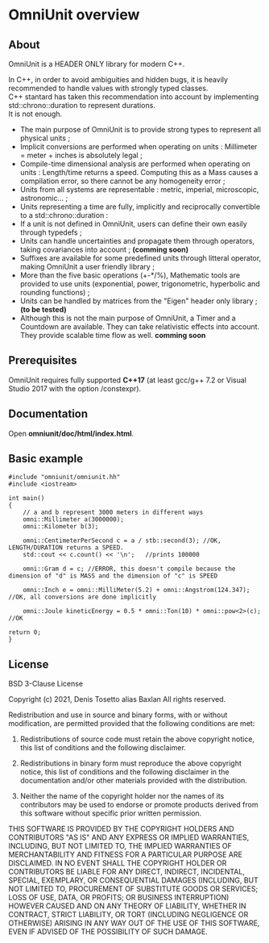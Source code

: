 # OmniUnit overview #

## About ##

OmniUnit is a HEADER ONLY library for modern C++.

In C++, in order to avoid ambiguities and hidden bugs, it is heavily recommended to handle values with strongly typed classes.<br/>
C++ stantard has taken this recommendation into account by implementing std::chrono::duration to represent durations.<br/>
It is not enough.

* The main purpose of OmniUnit is to provide strong types to represent all physical units ;
* Implicit conversions are performed when operating on units : Millimeter = meter + inches is absolutely legal ;
* Compile-time dimensional analysis are performed when operating on units : Length/time returns a speed. Computing this as a Mass causes a compilation error, so there cannot be any homogeneity error ;
* Units from all systems are representable : metric, imperial, microscopic, astronomic... ;
* Units representing a time are fully, implicitly and reciprocally convertible to a std::chrono::duration :
* If a unit is not defined in OmniUnit, users can define their own easily through typedefs ;
* Units can handle uncertainties and propagate them through operators, taking covariances into account ; **(comming soon)**
* Suffixes are available for some predefined units through litteral operator, making OmniUnit a user friendly library ;
* More than the five basic operations (+-*/%), Mathematic tools are provided to use units (exponential, power, trigonometric, hyperbolic and rounding functions) ;
* Units can be handled by matrices from the "Eigen" header only library ; **(to be tested)**
* Although this is not the main purpose of OmniUnit, a Timer and a Countdown are available. They can take relativistic effects into account. They provide scalable time flow as well. **comming soon**

## Prerequisites ##

OmniUnit requires fully supported **C++17** (at least gcc/g++ 7.2 or Visual Studio 2017 with the option /constexpr).

## Documentation ##

Open __omniunit/doc/html/index.html__.

## Basic example ##

    #include "omniunit/omniunit.hh"
    #include <iostream>

    int main()
    {
        // a and b represent 3000 meters in different ways
        omni::Millimeter a(3000000);
        omni::Kilometer b(3);

        omni::CentimeterPerSecond c = a / stb::second(3); //OK, LENGTH/DURATION returns a SPEED.
        std::cout << c.count() << '\n';   //prints 100000

        omni::Gram d = c; //ERROR, this doesn't compile because the dimension of "d" is MASS and the dimension of "c" is SPEED

        omni::Inch e = omni::MilliMeter(5.2) + omni::Angstrom(124.347); //OK, all conversions are done implicitly

        omni::Joule kineticEnergy = 0.5 * omni::Ton(10) * omni::pow<2>(c); //OK

    return 0;
    }

## License ##

BSD 3-Clause License

Copyright (c) 2021, Denis Tosetto alias Baxlan
All rights reserved.

Redistribution and use in source and binary forms, with or without
modification, are permitted provided that the following conditions are met:

1. Redistributions of source code must retain the above copyright notice, this
   list of conditions and the following disclaimer.

2. Redistributions in binary form must reproduce the above copyright notice,
   this list of conditions and the following disclaimer in the documentation
   and/or other materials provided with the distribution.

3. Neither the name of the copyright holder nor the names of its
   contributors may be used to endorse or promote products derived from
   this software without specific prior written permission.

THIS SOFTWARE IS PROVIDED BY THE COPYRIGHT HOLDERS AND CONTRIBUTORS "AS IS"
AND ANY EXPRESS OR IMPLIED WARRANTIES, INCLUDING, BUT NOT LIMITED TO, THE
IMPLIED WARRANTIES OF MERCHANTABILITY AND FITNESS FOR A PARTICULAR PURPOSE ARE
DISCLAIMED. IN NO EVENT SHALL THE COPYRIGHT HOLDER OR CONTRIBUTORS BE LIABLE
FOR ANY DIRECT, INDIRECT, INCIDENTAL, SPECIAL, EXEMPLARY, OR CONSEQUENTIAL
DAMAGES (INCLUDING, BUT NOT LIMITED TO, PROCUREMENT OF SUBSTITUTE GOODS OR
SERVICES; LOSS OF USE, DATA, OR PROFITS; OR BUSINESS INTERRUPTION) HOWEVER
CAUSED AND ON ANY THEORY OF LIABILITY, WHETHER IN CONTRACT, STRICT LIABILITY,
OR TORT (INCLUDING NEGLIGENCE OR OTHERWISE) ARISING IN ANY WAY OUT OF THE USE
OF THIS SOFTWARE, EVEN IF ADVISED OF THE POSSIBILITY OF SUCH DAMAGE.
